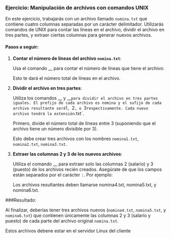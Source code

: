 ### Ejercicio: Manipulación de archivos con comandos UNIX

En este ejercicio, trabajarás con un archivo llamado `nomina.txt` que contiene cuatro columnas separadas por un carácter delimitador. Utilizarás comandos de UNIX para contar las líneas en el archivo, dividir el archivo en tres partes, y extraer ciertas columnas para generar nuevos archivos.

#### Pasos a seguir:

1. **Contar el número de líneas del archivo `nomina.txt`**:
   
   Usa el comando  __ para contar el número de líneas que tiene el archivo:


   Esto te dará el número total de líneas en el archivo.

2. **Dividir el archivo en tres partes**:
   
   Utiliza los comandos __ y __` para dividir el archivo en tres partes iguales. El prefijo de cada archivo es nomina y el sufijo de cada archivo resultante será `1`, `2`, o `3` respectivamente. Cada nuevo archivo tendrá la extensión `.txt`.

   Primero, divide el número total de líneas entre 3 (suponiendo que el archivo tiene un número divisible por 3). 
   

   Esto debe crear tres archivos con los nombres `nomina1.txt`, `nomina2.txt`, `nomina3.txt`. 
   

3. **Extraer las columnas 2 y 3 de los nuevos archivos**:
   
   Utiliza el comando __  para extraer solo las columnas 2 (salario) y 3 (puesto) de los archivos recién creados. Asegúrate de que los campos están separados por el carácter `:`. Por ejemplo:

   
   Los archivos resultantes deben llamarse nomina4.txt, nomina5.txt, y nomina6.txt.
   

###Resultado:

Al finalizar, deberías tener tres archivos nuevos (`nomina4.txt`, `nomina5.txt`, y `nomina6.txt`) que contienen únicamente las columnas 2 y 3 (salario y puesto) de cada parte del archivo original `nomina.txt`.

Estos archivos debene estar en el servidor Linux del cliente
